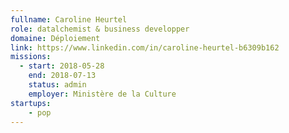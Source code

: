 ```yaml
---
fullname: Caroline Heurtel
role: datalchemist & business developper
domaine: Déploiement
link: https://www.linkedin.com/in/caroline-heurtel-b6309b162
missions:
  - start: 2018-05-28
    end: 2018-07-13
    status: admin
    employer: Ministère de la Culture
startups:
    - pop
---
```

